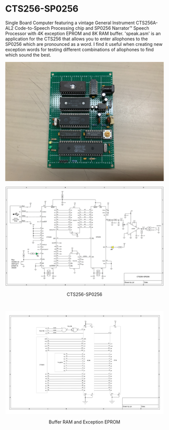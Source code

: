 # CTS256-SP0256
Single Board Computer featuring a vintage General Instrument CTS256A-AL2 Code-to-Speech Processing chip and SP0256 Narrator™ Speech Processor with 4K exception EPROM and 8K RAM buffer.
'speak.asm' is an application for the CTS256 that allows you to enter allophones to the SP0256 which are pronounced as a word. I find it useful when creating new exception words for testing different combinations of allophones to find which sound the best.
<p align="center"><img src="/images/CTS256-SP0256 SBC.JPEG"/>
<p align="center"><img src="/images/Schematic-1.png"/>
<p align="center">CTS256-SP0256</p><br>
<p align="center"><img src="/images/Schematic-2.png"/>
<p align="center">Buffer RAM and Exception EPROM</p><br>
